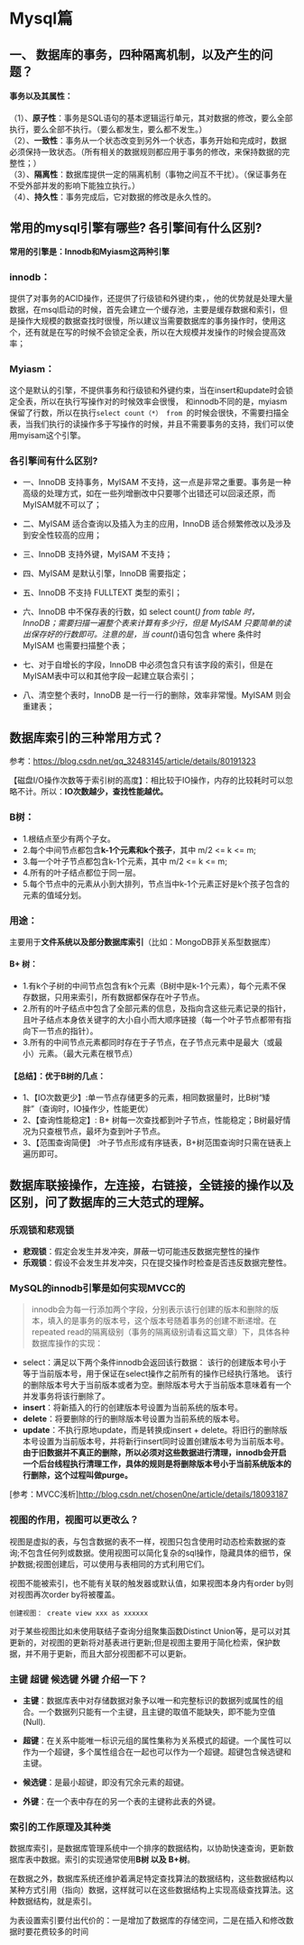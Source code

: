 # Mysql篇

## 一、	数据库的事务，四种隔离机制，以及产生的问题？
#### 事务以及其属性：<br>
（1）、**原子性**：事务是SQL语句的基本逻辑运行单元，其对数据的修改，要么全部执行，要么全部不执行。（要么都发生，要么都不发生。）<br>
（2）、**一致性**：事务从一个状态改变到另外一个状态，事务开始和完成时，数据必须保持一致状态。（所有相关的数据规则都应用于事务的修改，来保持数据的完整性；）<br>
（3）、**隔离性**：数据库提供一定的隔离机制（事物之间互不干扰）。（保证事务在不受外部并发的影响下能独立执行。）<br>
（4）、**持久性**：事务完成后，它对数据的修改是永久性的。<br>

## 常用的mysql引擎有哪些? 各引擎间有什么区别?
**常用的引擎是：Innodb和Myiasm这两种引擎**
### innodb：
提供了对事务的ACID操作，还提供了行级锁和外键约束，，他的优势就是处理大量数据，在msql启动的时候，首先会建立一个缓存池，主要是缓存数据和索引，但是操作大规模的数据查找时很慢，所以建议当需要数据库的事务操作时，使用这个，还有就是在写的时候不会锁定全表，所以在大规模并发操作的时候会提高效率；

### Myiasm：
 这个是默认的引擎，不提供事务和行级锁和外键约束，当在insert和update时会锁定全表，所以在执行写操作对的时候效率会很慢， 
和innodb不同的是，myiasm保留了行数，所以在执行`select count（*） from `的时候会很快，不需要扫描全表，当我们执行的读操作多于写操作的时候，并且不需要事务的支持，我们可以使用myisam这个引擎。
### 各引擎间有什么区别?
- 一、InnoDB 支持事务，MyISAM 不支持，这一点是非常之重要。事务是一种高级的处理方式，如在一些列增删改中只要哪个出错还可以回滚还原，而 MyISAM就不可以了；

- 二、MyISAM 适合查询以及插入为主的应用，InnoDB 适合频繁修改以及涉及到安全性较高的应用；

- 三、InnoDB 支持外键，MyISAM 不支持；

- 四、MyISAM 是默认引擎，InnoDB 需要指定；

- 五、InnoDB 不支持 FULLTEXT 类型的索引；
- 六、InnoDB 中不保存表的行数，如 select count(*) from table 时，InnoDB；需要扫描一遍整个表来计算有多少行，但是 MyISAM 只要简单的读出保存好的行数即可。注意的是，当 count(*)语句包含 where 条件时 MyISAM 也需要扫描整个表；
- 七、对于自增长的字段，InnoDB 中必须包含只有该字段的索引，但是在 MyISAM表中可以和其他字段一起建立联合索引；
- 八、清空整个表时，InnoDB 是一行一行的删除，效率非常慢。MyISAM 则会重建表；
## 数据库索引的三种常用方式？
参考：https://blog.csdn.net/qq_32483145/article/details/80191323 <br>

【磁盘I/O操作次数等于索引树的高度】：相比较于IO操作，内存的比较耗时可以忽略不计。所以：**IO次数越少，查找性能越优。**
### B树：
- 1.根结点至少有两个子女。<br>
- 2.每个中间节点都包含**k-1个元素和k个孩子**，其中 m/2 <= k <= m;<br>
- 3.每一个叶子节点都包含k-1个元素，其中 m/2 <= k <= m;<br>
- 4.所有的叶子结点都位于同一层。<br>
- 5.每个节点中的元素从小到大排列，节点当中k-1个元素正好是k个孩子包含的元素的值域分划。<br>
### 用途：
主要用于**文件系统以及部分数据库索引**（比如：MongoDB菲关系型数据库）
#### B+ 树：
- 1.有k个子树的中间节点包含有k个元素（B树中是k-1个元素），每个元素不保存数据，只用来索引，所有数据都保存在叶子节点。<br>
- 2.所有的叶子结点中包含了全部元素的信息，及指向含这些元素记录的指针，且叶子结点本身依关键字的大小自小而大顺序链接（每一个叶子节点都带有指向下一节点的指针）。<br>
- 3.所有的中间节点元素都同时存在于子节点，在子节点元素中是最大（或最小）元素。（最大元素在根节点）<br>
#### 【总结】：优于B树的几点：
- 1、【IO次数更少】:单一节点存储更多的元素，相同数据量时，比B树“矮胖”（查询时，IO操作少，性能更优）<br>
- 2、【查询性能稳定】: B+ 树每一次查找都到叶子节点，性能稳定；B树最好情况为只查根节点，最坏为查到叶子节点。<br>
- 3、【范围查询简便】 :叶子节点形成有序链表，B+树范围查询时只需在链表上遍历即可。<br>
	
## 数据库联接操作，左连接，右链接，全链接的操作以及区别，问了数据库的三大范式的理解。
### 	乐观锁和悲观锁
- **悲观锁**：假定会发生并发冲突，屏蔽一切可能违反数据完整性的操作
- **乐观锁**：假设不会发生并发冲突，只在提交操作时检查是否违反数据完整性。

### MySQL的innodb引擎是如何实现MVCC的
>innodb会为每一行添加两个字段，分别表示该行创建的版本和删除的版本，填入的是事务的版本号，这个版本号随着事务的创建不断递增。在repeated read的隔离级别（事务的隔离级别请看这篇文章）下，具体各种数据库操作的实现：

- select：满足以下两个条件innodb会返回该行数据：
该行的创建版本号小于等于当前版本号，用于保证在select操作之前所有的操作已经执行落地。
该行的删除版本号大于当前版本或者为空。删除版本号大于当前版本意味着有一个并发事务将该行删除了。
- **insert**：将新插入的行的创建版本号设置为当前系统的版本号。
- **delete**：将要删除的行的删除版本号设置为当前系统的版本号。
- **update**：不执行原地update，而是转换成insert + delete。将旧行的删除版本号设置为当前版本号，并将新行insert同时设置创建版本号为当前版本号。
**由于旧数据并不真正的删除，所以必须对这些数据进行清理，innodb会开启一个后台线程执行清理工作，具体的规则是将删除版本号小于当前系统版本的行删除，这个过程叫做purge。**

[参考：MVCC浅析]http://blog.csdn.net/chosen0ne/article/details/18093187

### 视图的作用，视图可以更改么？
视图是虚拟的表，与包含数据的表不一样，视图只包含使用时动态检索数据的查询;不包含任何列或数据。使用视图可以简化复杂的sql操作，隐藏具体的细节，保护数据;视图创建后，可以使用与表相同的方式利用它们。<BR>

视图不能被索引，也不能有关联的触发器或默认值，如果视图本身内有order by则对视图再次order by将被覆盖。
```
创建视图： create view xxx as xxxxxx
```
对于某些视图比如未使用联结子查询分组聚集函数Distinct Union等，是可以对其更新的，对视图的更新将对基表进行更新;但是视图主要用于简化检索，保护数据，并不用于更新，而且大部分视图都不可以更新。

### 主键 超键 候选键 外键 介绍一下？
- **主键**：数据库表中对存储数据对象予以唯一和完整标识的数据列或属性的组合。一个数据列只能有一个主键，且主键的取值不能缺失，即不能为空值(Null).

- **超键**：在关系中能唯一标识元组的属性集称为关系模式的超键。一个属性可以作为一个超键，多个属性组合在一起也可以作为一个超键。超键包含候选键和主键。

- **候选键**：是最小超键，即没有冗余元素的超键。

- **外键**：在一个表中存在的另一个表的主键称此表的外键。
### 索引的工作原理及其种类
数据库索引，是数据库管理系统中一个排序的数据结构，以协助快速查询，更新数据库表中数据。索引的实现通常使用**B树 以及 B+树**。

在数据之外，数据库系统还维护着满足特定查找算法的数据结构，这些数据结构以某种方式引用（指向）数据，这样就可以在这些数据结构上实现高级查找算法。这种数据结构，就是索引。

为表设置索引要付出代价的：一是增加了数据库的存储空间，二是在插入和修改数据时要花费较多的时间

